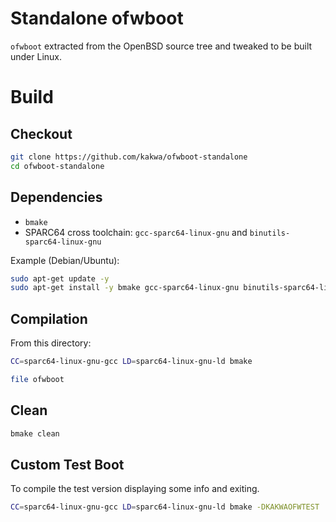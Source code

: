 # Standalone ofwboot

`ofwboot` extracted from the OpenBSD source tree and tweaked to be built under Linux.

# Build

## Checkout

```bash
git clone https://github.com/kakwa/ofwboot-standalone
cd ofwboot-standalone
```

## Dependencies

- `bmake`
- SPARC64 cross toolchain: `gcc-sparc64-linux-gnu` and `binutils-sparc64-linux-gnu`

Example (Debian/Ubuntu):

```bash
sudo apt-get update -y
sudo apt-get install -y bmake gcc-sparc64-linux-gnu binutils-sparc64-linux-gnu
```

## Compilation

From this directory:

```bash
CC=sparc64-linux-gnu-gcc LD=sparc64-linux-gnu-ld bmake

file ofwboot
```

## Clean

```bash
bmake clean
```

## Custom Test Boot

To compile the test version displaying some info and exiting.

```bash
CC=sparc64-linux-gnu-gcc LD=sparc64-linux-gnu-ld bmake -DKAKWAOFWTEST
```
